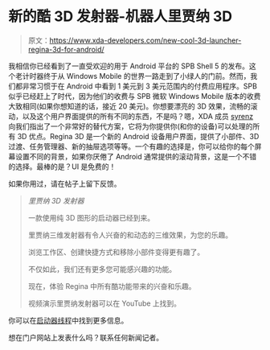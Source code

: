 # 新的酷 3D 发射器-机器人里贾纳 3D

> 原文：<https://www.xda-developers.com/new-cool-3d-launcher-regina-3d-for-android/>

我相信你已经看到了一直受欢迎的用于 Android 平台的 SPB Shell 5 的发布。这个老计时器终于从 Windows Mobile 的世界一路走到了小绿人的门前。然而，我们都非常习惯于在 Android 中看到 1 美元到 3 美元范围内的付费应用程序。SPB 似乎已经赶上了时代，因为他们的收费与 SPB 微软 Windows Mobile 版本的收费大致相同(如果你想知道的话，接近 20 美元)。你想要漂亮的 3D 效果，流畅的滚动，以及这个用户界面提供的所有不同的东西，不是吗？嗯，XDA 成员 [syrenz](http://forum.xda-developers.com/member.php?u=3215972) 向我们指出了一个非常好的替代方案，它将为你提供你(和你的设备)可以处理的所有 3D 优点。Regina 3D 是一个新的 Android 设备用户界面，提供了小部件、3D 过渡、任务管理器、新的抽屉选项等等。一个有趣的选择是，你可以给你的每个屏幕设置不同的背景，如果你厌倦了 Android 通常提供的滚动背景，这是一个不错的选择。最棒的是？UI 是免费的！

如果你用过，请在帖子上留下反馈。

> *里贾纳 3D 发射器*
> 
> 一款使用纯 3D 图形的启动器已经到来。
> 
> 里贾纳三维发射器有令人兴奋的和动态的三维效果，为您的乐趣。
> 
> 浏览工作区、创建快捷方式和移除小部件变得更有趣了。
> 
> 不仅如此，我们还有更多您可能感兴趣的功能。
> 
> 现在，体验 Regina 中所有酷功能带来的兴奋和乐趣。
> 
> 视频演示里贾纳发射器可以在 YouTube 上找到。

你可以在[启动器线程](http://forum.xda-developers.com/showthread.php?t=1033035)中找到更多信息。

想在门户网站上发表什么吗？联系任何新闻记者。